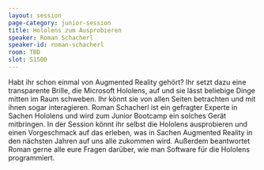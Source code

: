 ```yaml
---
layout: session
page-category: junior-session
title: Hololens zum Ausprobieren
speaker: Roman Schacherl
speaker-id: roman-schacherl
room: TBD
slot: S1500
---
```

Habt ihr schon einmal von Augmented Reality gehört? Ihr setzt dazu eine transparente Brille, die Microsoft Hololens, auf und sie lässt beliebige Dinge mitten im Raum schweben. Ihr könnt sie von allen Seiten betrachten und mit ihnen sogar interagieren. Roman Schacherl ist ein gefragter Experte in Sachen Hololens und wird zum Junior Bootcamp ein solches Gerät mitbringen. In der Session könnt ihr selbst die Hololens ausprobieren und einen Vorgeschmack auf das erleben, was in Sachen Augmented Reality in den nächsten Jahren auf uns alle zukommen wird. Außerdem beantwortet Roman gerne alle eure Fragen darüber, wie man Software für die Hololens programmiert.

